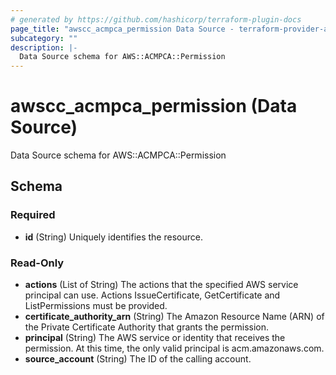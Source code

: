 ```yaml
---
# generated by https://github.com/hashicorp/terraform-plugin-docs
page_title: "awscc_acmpca_permission Data Source - terraform-provider-awscc"
subcategory: ""
description: |-
  Data Source schema for AWS::ACMPCA::Permission
---
```


# awscc_acmpca_permission (Data Source)

Data Source schema for AWS::ACMPCA::Permission



<!-- schema generated by tfplugindocs -->
## Schema

### Required

- **id** (String) Uniquely identifies the resource.

### Read-Only

- **actions** (List of String) The actions that the specified AWS service principal can use. Actions IssueCertificate, GetCertificate and ListPermissions must be provided.
- **certificate_authority_arn** (String) The Amazon Resource Name (ARN) of the Private Certificate Authority that grants the permission.
- **principal** (String) The AWS service or identity that receives the permission. At this time, the only valid principal is acm.amazonaws.com.
- **source_account** (String) The ID of the calling account.


